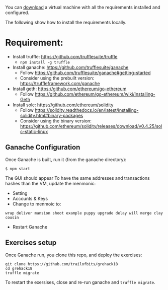 You can [download](https://drive.google.com/file/d/1XE-cvJ1WWe-DpUVV0LVGH_ry03nBLY3r/view?usp=sharing) a virtual machine with all the requirements installed and configured.

The following show how to install the requirements locally.

# Requirement:
- Install truffle: https://github.com/trufflesuite/truffle
    - `npm install -g truffle`
- Install ganache: https://github.com/trufflesuite/ganache
    - Follow https://github.com/trufflesuite/ganache#getting-started
    - Consider using the prebuilt version: https://truffleframework.com/ganache
- Install geth: https://github.com/ethereum/go-ethereum
    - Follow https://github.com/ethereum/go-ethereum/wiki/Installing-Geth
- Install solc: https://github.com/ethereum/solidity
    - Follow https://solidity.readthedocs.io/en/latest/installing-solidity.html#binary-packages
    - Consider using the binary version: https://github.com/ethereum/solidity/releases/download/v0.4.25/solc-static-linux 

## Ganache Configuration
Once Ganache is built, run it (from the ganache directory):
```
$ npm start
```
The GUI should appear
To have the same addresses and transactions hashes than the VM, update the menmonic:
- Setting
- Accounts & Keys
- Change to menmoic to:
```
wrap deliver mansion shoot example puppy upgrade delay will merge clay cousin
``` 
- Restart Ganache

## Exercises setup
Once Ganache run, you clone this repo, and deploy the exercises:
``` 
git clone https://github.com/trailofbits/grehack18 
cd grehack18
truffle migrate
```

To restart the exersises, close and re-run ganache and `truffle migrate`.
